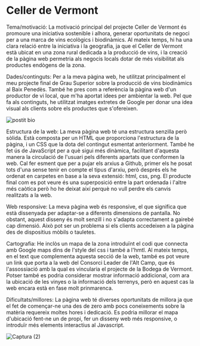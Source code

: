 # Celler de Vermont
Tema/motivació: 
La motivació principal del projecte Celler de Vermont és promoure una iniciativa sostenible i alhora, generar oportunitats de negoci per a una marca de vins ecològics i biodinàmics. Al mateix temps, hi ha una clara relació entre la iniciativa i la geografia, ja que el Celler de Vermont està ubicat en una zona rural dedicada a la producció de vins, i la creació de la pàgina web permetria als negocis locals dotar de més visibilitat als productes endògens de la zona.

Dades/continguts: 
Per a la meva pàgina web, he utilitzat principalment el meu projecte final de Grau Superior sobre la producció de vins biodinàmics al Baix Penedès. També he pres com a referència la pàgina web d'un productor de vi local, que m'ha aportat idees per ambientar la web. Pel que fa als continguts, he utilitzat imatges extretes de Google per donar una idea visual als clients sobre els productes que s'ofereixen.

![postit bio](https://github.com/llordachs/Celler-de-Vermont/assets/130581184/3f3be13a-ac4c-47d1-b9d1-d205bca4caa4)

Estructura de la web: 
La meva pàgina web té una estructura senzilla però sòlida. Està composta per un HTML que proporciona l'estructura de la pàgina, i un CSS que la dota del contingut esmentat anteriorment. També he fet ús de JavaScript per a què sigui més dinàmica, facilitant d'aquesta manera la circulació de l'usuari pels diferents apartats que conformen la web. Cal fer esment que per a pujar els arxius a Github, primer els he posat tots d'una sense tenir en compte el tipus d'arxiu, però després els he ordenat en carpetes en base a la seva extensió: html, css, png. El producte final com es pot veure és una superposició entre la part ordenada i l'altre més caòtica però ho he deixat així perquè no vull perdre els canvis realitzats a la web. 

Web responsive: 
La meva pàgina web és responsive, el que significa que està dissenyada per adaptar-se a diferents dimensions de pantalla. No obstant, aquest disseny és molt senzill i no s'adapta correctament a gairebé cap dimensió. Això pot ser un problema si els clients accedeixen a la pàgina des de dispositius mòbils o tauletes.

Cartografia: 
He inclòs un mapa de la zona introduïnt el codi que connecta amb Google maps dins de l'style del css i també a l'hmtl. Al mateix temps, en el text que complementa aquesta secció de la web, també es pot veure un link que porta a la web del Consorci Leader de l'Alt Camp, que és l'assossiació amb la qual es vincularia el projecte de la Bodega de Vermont. Potser també es podria considerar mostrar informació addicional, com ara la ubicació de les vinyes o la informació dels terrenys, però en aquest cas la web encara està en fase molt prinmarenca.

Dificultats/millores: 
La pàgina web té diverses oportunitats de millora ja que el fet de començar-ne una des de zero amb pocs coneixements sobre la matèria requereix moltes hores i dedicació. Es podria millorar el mapa d'ubicació fent-ne un de propi, fer un disseny web més responsive, o introduïr més elements interactius al Javascript.

![Captura (2)](https://github.com/llordachs/Celler-de-Vermont/assets/130581184/f65b3581-c206-4f3f-97fb-61018c2dc103)

